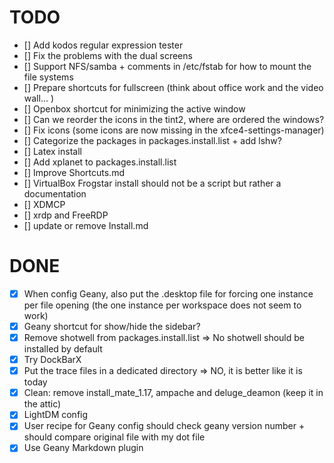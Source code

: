 # TODO
- [] Add kodos regular expression tester
- [] Fix the problems with the dual screens
- [] Support NFS/samba + comments in /etc/fstab for how to mount the file systems
- [] Prepare shortcuts for fullscreen (think about office work and the video wall... )
- [] Openbox shortcut for minimizing the active window
- [] Can we reorder the icons in the tint2, where are ordered the windows?
- [] Fix icons (some icons are now missing in the xfce4-settings-manager)
- [] Categorize the packages in packages.install.list + add lshw?
- [] Latex install
- [] Add xplanet to packages.install.list
- [] Improve Shortcuts.md
- [] VirtualBox Frogstar install should not be a script but rather a documentation
- [] XDMCP
- [] xrdp and FreeRDP
- [] update or remove Install.md

# DONE
- [x] When config Geany, also put the .desktop file for forcing one instance per file opening (the one instance per workspace does not seem to work)
- [x] Geany shortcut for show/hide the sidebar?
- [x] Remove shotwell from packages.install.list => No shotwell should be installed by default
- [x] Try DockBarX
- [x] Put the trace files in a dedicated directory => NO, it is better like it is today
- [x] Clean: remove install_mate_1.17, ampache and deluge_deamon (keep it in the attic)
- [x] LightDM config
- [x] User recipe for Geany config should check geany version number + should compare original file with my dot file
- [x] Use Geany Markdown plugin
